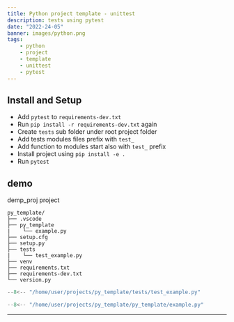 ```yaml
---
title: Python project template - unittest
description: tests using pytest
date: "2022-24-05"
banner: images/python.png
tags:
    - python
    - project
    - template
    - unittest
    - pytest
---
```


## Install and Setup
- Add `pytest` to `requirements-dev.txt`  
- Run `pip install -r requirements-dev.txt` again
- Create `tests` sub folder under root project folder
- Add tests modules files prefix with `test_`
- Add function to modules start also with `test_` prefix
- Install project using `pip install -e .`
- Run `pytest`

## demo
demp_proj project 

```
py_template/
├── .vscode
├── py_template
|    └── example.py
├── setup.cfg
├── setup.py
├── tests
|    └── test_example.py
├── venv
├── requirements.txt
├── requirements-dev.txt
└── version.py

```




```python title="test_example.py"
--8<-- "/home/user/projects/py_template/tests/test_example.py"
```

```python title="example.py"
--8<-- "/home/user/projects/py_template/py_template/example.py"
```

---

